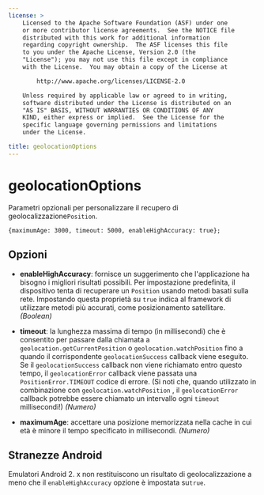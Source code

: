 ```yaml
---
license: >
    Licensed to the Apache Software Foundation (ASF) under one
    or more contributor license agreements.  See the NOTICE file
    distributed with this work for additional information
    regarding copyright ownership.  The ASF licenses this file
    to you under the Apache License, Version 2.0 (the
    "License"); you may not use this file except in compliance
    with the License.  You may obtain a copy of the License at

        http://www.apache.org/licenses/LICENSE-2.0

    Unless required by applicable law or agreed to in writing,
    software distributed under the License is distributed on an
    "AS IS" BASIS, WITHOUT WARRANTIES OR CONDITIONS OF ANY
    KIND, either express or implied.  See the License for the
    specific language governing permissions and limitations
    under the License.

title: geolocationOptions
---
```


# geolocationOptions

Parametri opzionali per personalizzare il recupero di geolocalizzazione`Position`.

    {maximumAge: 3000, timeout: 5000, enableHighAccuracy: true};
    

## Opzioni

*   **enableHighAccuracy**: fornisce un suggerimento che l'applicazione ha bisogno i migliori risultati possibili. Per impostazione predefinita, il dispositivo tenta di recuperare un `Position` usando metodi basati sulla rete. Impostando questa proprietà su `true` indica al framework di utilizzare metodi più accurati, come posizionamento satellitare. *(Boolean)*

*   **timeout**: la lunghezza massima di tempo (in millisecondi) che è consentito per passare dalla chiamata a `geolocation.getCurrentPosition` o `geolocation.watchPosition` fino a quando il corrispondente `geolocationSuccess` callback viene eseguito. Se il `geolocationSuccess` callback non viene richiamato entro questo tempo, il `geolocationError` callback viene passata una `PositionError.TIMEOUT` codice di errore. (Si noti che, quando utilizzato in combinazione con `geolocation.watchPosition` , il `geolocationError` callback potrebbe essere chiamato un intervallo ogni `timeout` millisecondi!) *(Numero)*

*   **maximumAge**: accettare una posizione memorizzata nella cache in cui età è minore il tempo specificato in millisecondi. *(Numero)*

## Stranezze Android

Emulatori Android 2. x non restituiscono un risultato di geolocalizzazione a meno che il `enableHighAccuracy` opzione è impostata su`true`.